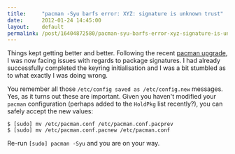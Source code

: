 ```yaml
---
title:     "pacman -Syu barfs error: XYZ: signature is unknown trust"
date:      2012-01-24 14:45:00
layout:    default
permalink: /post/16404872580/pacman-syu-barfs-error-xyz-signature-is-unknown/index.html
---
```


Things kept getting better and better. Following the recent [pacman upgrade](http://blog.angeloff.name/post/16404732719/not-enough-random-bytes-available), I was now facing issues with regards to package signatures. I had already successfully completed the keyring initialisation and I was a bit stumbled as to what exactly I was doing wrong.

You remember all those `/etc/config saved as /etc/config.new` messages. Yes, as it turns out these are important. Given you haven't modified your `pacman` configuration (perhaps added to the `HoldPkg` list recently?), you can safely accept the new values:

    $ [sudo] mv /etc/pacman.conf /etc/pacman.conf.pacprev
    $ [sudo] mv /etc/pacman.conf.pacnew /etc/pacman.conf

Re-run `[sudo] pacman -Syu` and you are on your way.
